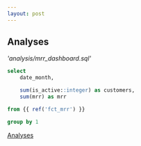 ```yaml
---
layout: post
---
```


## Analyses

_'analysis/mrr_dashboard.sql'_

```sql
select
    date_month,

    sum(is_active::integer) as customers,
    sum(mrr) as mrr

from {{ ref('fct_mrr') }}

group by 1
```
[Analyses](https://docs.getdbt.com/docs/analyses)
